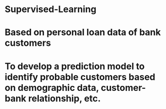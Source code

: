 # Supervised-Learning
# Based on personal loan data of bank customers
# To develop a prediction model to identify probable customers based on demographic data, customer-bank relationship, etc.
